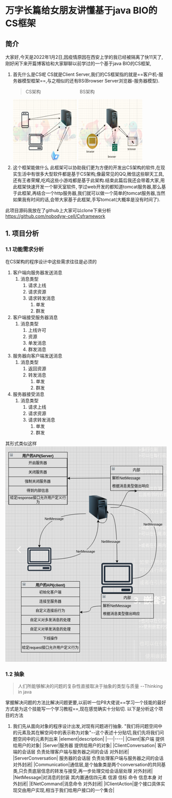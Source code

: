 # 万字长篇给女朋友讲懂基于java BIO的CS框架

## 简介
大家好,今天是2022年1月2日,因疫情原因在西安上学的我已经被隔离了快11天了,刚好闲下来开篇博客给和大家聊聊以前学过的一个基于java BIO的CS框架,

1. 首先什么是CS呢
   CS就是Client Server,我们的CS框架指的就是==客户机-服务器模型框架==,与之相似的还有BS(Browser Server浏览器-服务器模型).
   > CS架构   &nbsp; &nbsp; &nbsp; &nbsp; &nbsp; &nbsp; &nbsp; &nbsp;  &nbsp; &nbsp; &nbsp; &nbsp; &nbsp; &nbsp; &nbsp;  BS架构
   <img src="./pic/2022-01-02-15-27-33.png" width=200 height=200>
   <img src="./pic/2022-01-02-15-31-34.png" width=200 height=200>
2. 这个框架能做什么
   此框架可以协助我们更为方便的开发出CS架构的软件,在现实生活中有很多大型软件都是基于CS架构,像最常见的QQ,微信这些聊天工具,还有王者荣耀,吃鸡这些小游戏都是基于此架构.结束此篇后我还会带着大家,用此框架快速开发一个聊天室软件,
   学过web开发的都知道tomcat服务器,那么基于此框架,再结合一个http服务器,我们就可以做一个简单的tomcat服务器,当然如果我有时间的话,会带大家基于此框架,手写tomcat(大概率是没有时间了).

此项目源码我放在了github上大家可以clone下来分析 https://github.com/nobodyw-cell/Csframework

## 1. 项目分析

### 1.1 功能需求分析

在CS架构的程序设计中这些需求往往是必须的
1. 客户端向服务器发送消息
   1. 消息类型
      1. 请求上线
      2. 请求资源
      3. 请求转发消息
         1. 单发
         2. 群发
2. 客户端接受服务器消息
   1. 消息类型
      1. 上线许可
      2. 资源
      3. 单发消息
      4. 群发消息
3. 服务器向客户端发送消息
   1. 消息类型
      1. 返回资源
      2. 转发消息
         1. 单发
         2. 群发
4. 服务器接受消息
   1. 消息类型
      1. 请求上线
      2. 请求资源
      3. 请求转发消息
         1. 单发
         2. 群发

其形式类似这样
![](./pic/2022-01-04-16-18-47.png)

### 1.2 抽象
> 人们所能够解决的问题的复杂性直接取决于抽象的类型与质量 --Thinking in java


掌握解决问题的方法比解决问题更要,以前听一位P8大佬说==学习一个技能的最好方式是为这个技能写一个学习教程==,现在感觉确实十分贴切.
以下是分析这个项目的方法
1. 我们先从面向对象的程序设计出发,对现有问题进行抽象.
   "我们将问题空间中的元素及其在解空间中的表示称为对象"--这个表述十分贴切,我们先将我们问题空间中的元素列出来
   |element|description|
   |---|----|
   |Client|客户端 提供给用户的对象|
   |Server|服务器 提供给用户的对象|
   |ClientConversation| 客户端的会话层 负责处理客户端与服务器之间的会话 对外封闭|
   |ServerConversation| 服务器的会话层 负责处理客户端与服务器之间的会话 对外封闭|
   |Communication|通信层,是个抽象类是两个conversation的共同基类,只负责底层信息的转发与接受,再一步处理交给会话层处理 对外封闭| 
   |NetMessage|对消息的封装 其内置通信四元素 信源 信标 命令 信息本身 对外封闭|
   |ENetCommand|消息命令 对外封闭|
   |IClientAction|是个接口具体实现交由用户实现,相当于我们给用户接口的一个集合|

   
